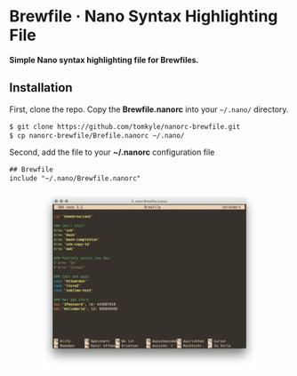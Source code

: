 # Brewfile · Nano Syntax Highlighting File

**Simple Nano syntax highlighting file for Brewfiles.**

## Installation

First, clone the repo. Copy the **Brewfile.nanorc** into your `~/.nano/` directory.

```
$ git clone https://github.com/tomkyle/nanorc-brewfile.git
$ cp nanorc-brewfile/Brefile.nanorc ~/.nano/
```

Second, add the file to your **~/.nanorc** configuration file 

```
## Brewfile
include "~/.nano/Brewfile.nanorc"
```


<div align="center">
    <img src="Brewfile-screenshot.png" width="400px" />
</div>
